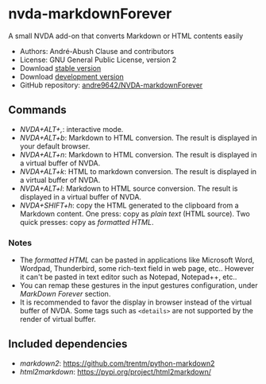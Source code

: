 # nvda-markdownForever
A small NVDA add-on that converts Markdown or HTML contents easily

* Authors: André-Abush Clause and contributors
* License: GNU General Public License, version 2
* Download [stable version][1]
* Download [development version][2]
* GitHub repository: [andre9642/NVDA-markdownForever][3]

## Commands
- *NVDA+ALT+,*: interactive mode.
- *NVDA+ALT+b*: Markdown to HTML conversion. The result is displayed in your default browser.
- *NVDA+ALT+n*: Markdown to HTML conversion. The result is displayed in a virtual buffer of NVDA.
- *NVDA+ALT+k*: HTML to markdown conversion. The result is displayed in a virtual buffer of NVDA.
- *NVDA+ALT+l*: Markdown to HTML source conversion. The result is displayed in a virtual buffer of NVDA.
- *NVDA+SHIFT+h*: copy the HTML generated to the clipboard from a Markdown content. One press: copy as *plain text* (HTML source). Two quick presses: copy as *formatted HTML*.

### Notes

* The *formatted HTML* can be pasted in applications like Microsoft Word, Wordpad, Thunderbird, some rich-text field in web page, etc.. 
  However it can't be pasted in text editor such as Notepad, Notepad++, etc..
* You can remap these gestures in the input gestures configuration, under _MarkDown Forever_ section.
* It is recommended to favor the display in browser instead of the virtual buffer of NVDA.
  Some tags such as `<details>` are not supported by the render of virtual buffer.

## Included dependencies
- *markdown2*: <https://github.com/trentm/python-markdown2>
- *html2markdown*: <https://pypi.org/project/html2markdown/>

[1]: https://andreabc.net/projects/NVDA_addons/MarkdownForever/latest
[2]: https://andreabc.net/projects/NVDA_addons/MarkdownForever/latest?channel=dev
[3]: https://github.com/Andre9642/nvda-markdownForever
